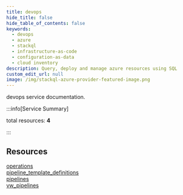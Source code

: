 ```yaml
---
title: devops
hide_title: false
hide_table_of_contents: false
keywords:
  - devops
  - azure
  - stackql
  - infrastructure-as-code
  - configuration-as-data
  - cloud inventory
description: Query, deploy and manage azure resources using SQL
custom_edit_url: null
image: /img/stackql-azure-provider-featured-image.png
---
```


devops service documentation.

:::info[Service Summary]

total resources: __4__  

:::

## Resources
<div class="row">
<div class="providerDocColumn">
<a href="/services/devops/operations/">operations</a><br />
<a href="/services/devops/pipeline_template_definitions/">pipeline_template_definitions</a>
</div>
<div class="providerDocColumn">
<a href="/services/devops/pipelines/">pipelines</a><br />
<a href="/services/devops/vw_pipelines/">vw_pipelines</a>
</div>
</div>